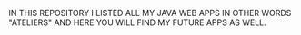 IN THIS REPOSITORY I LISTED ALL MY JAVA WEB APPS IN OTHER WORDS "ATELIERS" AND HERE YOU WILL FIND MY FUTURE APPS AS WELL. 
